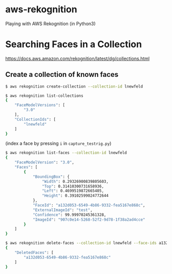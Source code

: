 # aws-rekognition
Playing with AWS Rekognition (in Python3)

# Searching Faces in a Collection

https://docs.aws.amazon.com/rekognition/latest/dg/collections.html

## Create a collection of known faces

```bash
$ aws rekognition create-collection --collection-id lnewfeld
```

```bash
$ aws rekognition list-collections
{
    "FaceModelVersions": [
        "3.0"
    ],
    "CollectionIds": [
        "lnewfeld"
    ]
}
```

\(index a face by pressing `i` in `capture_testrig.py`)

```bash
$ aws rekognition list-faces --collection-id lnewfeld
{
    "FaceModelVersion": "3.0",
    "Faces": [
        {
            "BoundingBox": {
                "Width": 0.29326900839805603,
                "Top": 0.31410300731658936,
                "Left": 0.4699519872665405,
                "Height": 0.39102599024772644
            },
            "FaceId": "a132d053-6549-4b86-9332-fea5167e868c",
            "ExternalImageId": "test",
            "Confidence": 99.99970245361328,
            "ImageId": "907c0e14-5268-52f2-9d78-1f38a2ad4cce"
        }
    ]
}
```

```bash
$ aws rekognition delete-faces --collection-id lnewfeld --face-ids a132d053-6549-4b86-9332-fea5167e868c
{
    "DeletedFaces": [
        "a132d053-6549-4b86-9332-fea5167e868c"
    ]
}
```
